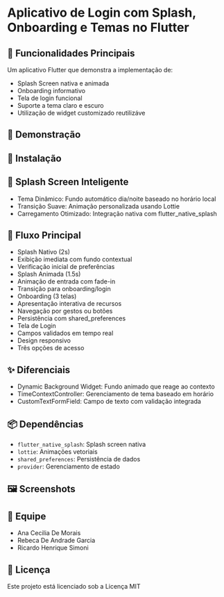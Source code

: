 #  Aplicativo de Login com Splash, Onboarding e Temas no Flutter

## 🌟 Funcionalidades Principais
Um aplicativo Flutter que demonstra a implementação de:
- Splash Screen nativa e animada
- Onboarding informativo
- Tela de login funcional
- Suporte a tema claro e escuro
- Utilização de widget customizado reutilizáve

## 🎥 Demonstração

## 🚀 Instalação

## 🎨 Splash Screen Inteligente

- Tema Dinâmico: Fundo automático dia/noite baseado no horário local
- Transição Suave: Animação personalizada usando Lottie
- Carregamento Otimizado: Integração nativa com flutter_native_splash

## 🚀 Fluxo Principal 

- Splash Nativo (2s)
- Exibição imediata com fundo contextual
- Verificação inicial de preferências
- Splash Animada (1.5s)
- Animação de entrada com fade-in
- Transição para onboarding/login
- Onboarding (3 telas)
- Apresentação interativa de recursos
- Navegação por gestos ou botões
- Persistência com shared_preferences
- Tela de Login
- Campos validados em tempo real
- Design responsivo
- Três opções de acesso

## ✨ Diferenciais

- Dynamic Background Widget: Fundo animado que reage ao contexto
- TimeContextController: Gerenciamento de tema baseado em horário
- CustomTextFormField: Campo de texto com validação integrada

## 📦 Dependências

- `flutter_native_splash`: Splash screen nativa
- `lottie`: Animações vetoriais
- `shared_preferences`:	Persistência de dados
- `provider`:	Gerenciamento de estado

## 🖼️ Screenshots

## 👥 Equipe
- Ana Cecilia De Morais
- Rebeca De Andrade Garcia
- Ricardo Henrique Simoni

## 📄 Licença
Este projeto está licenciado sob a Licença MIT 
